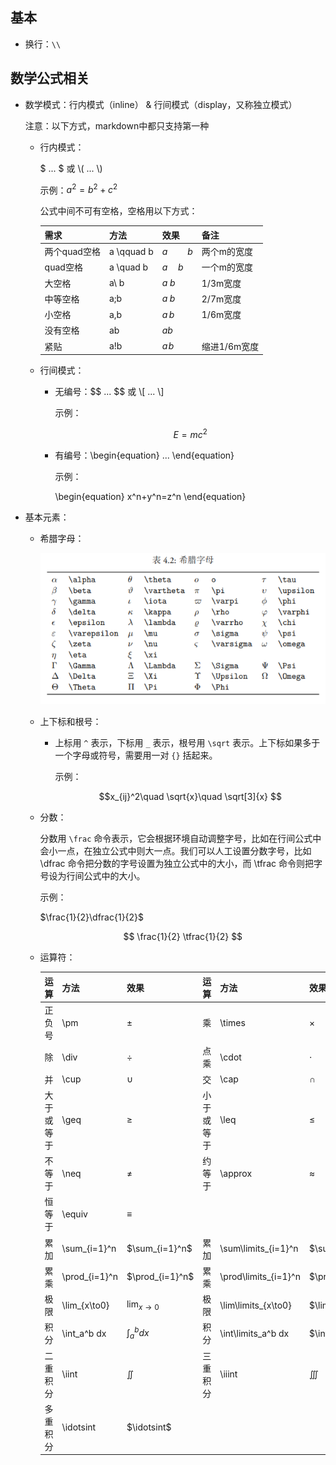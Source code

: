 ## 基本
* 换行：`\\`


## 数学公式相关

* 数学模式：行内模式（inline） & 行间模式（display，又称独立模式）

    注意：以下方式，markdown中都只支持第一种

    * 行内模式：

        $ ... $ 或 \\( ... \\)
        
        示例：$a^2=b^2+c^2$
        
        公式中间不可有空格，空格用以下方式：

        需求 | 方法 | 效果 | 备注
        ---- | ---- | ---- | ----
        两个quad空格 | a \qquad b | $a \qquad b$ | 两个m的宽度
        quad空格 | a \quad b | $a \quad b$ | 一个m的宽度
        大空格 | a\ b | $a\ b$ | 1/3m宽度
        中等空格 | a\;b | $a\;b$ | 2/7m宽度
        小空格 | a\,b | $a\,b$ | 1/6m宽度
        没有空格 | ab | $ab\,$ |
        紧贴 | a\!b | $a\!b$ | 缩进1/6m宽度

    * 行间模式：

        * 无编号：\$$ ... $$ 或 \\[ ... \\]
        
            示例：

            $$ E=mc^2 $$

        * 有编号：\begin{equation} ... \end{equation}

            示例：
            
            \begin{equation}
            x^n+y^n=z^n
            \end{equation}

* 基本元素：

    * 希腊字母：

        ![GreekAlphabet](./image/GreekAlphabet.PNG)

    * 上下标和根号：

        * 上标用 `^` 表示，下标用 `_` 表示，根号用 `\sqrt` 表示。上下标如果多于一个字母或符号，需要用一对 `{}` 括起来。

            示例：

            $$x_{ij}^2\quad \sqrt{x}\quad \sqrt[3]{x} $$

    * 分数：
    
        分数用 `\frac` 命令表示，它会根据环境自动调整字号，比如在行间公式中会小一点，在独立公式中则大一点。我们可以人工设置分数字号，比如\dfrac 命令把分数的字号设置为独立公式中的大小，而 \tfrac 命令则把字号设为行间公式中的大小。

        示例：

        $\frac{1}{2}\dfrac{1}{2}$

        $$ \frac{1}{2} \tfrac{1}{2} $$

    * 运算符：

        运算 | 方法 | 效果 | 运算 | 方法 | 效果
        ---- | -----|---- | ---- | -----|----
        正负号 | \pm | $\pm$ | 乘 | \times | $\times$
        除 | \div | $\div$ | 点乘 | \cdot | $\cdot$
        并 | \cup | $\cup$ | 交 | \cap | $\cap$
        大于或等于 | \geq | $\geq$ | 小于或等于 | \leq | $\leq$
        不等于 | \neq | $\neq$ | 约等于 | \approx | $\approx$
        恒等于 | \equiv | $\equiv$
        累加 | \sum_{i=1}^n | $\sum_{i=1}^n$ | 累加 | \sum\limits_{i=1}^n | $\sum\limits_{i=1}^n$ 
        累乘 | \prod_{i=1}^n | $\prod_{i=1}^n$ | 累乘 | \prod\limits_{i=1}^n  | $\prod\limits_{i=1}^n$ 
        极限 | \lim_{x\to0} | $\lim_{x\to0}$ | 极限 | \lim\limits_{x\to0} | $\lim\limits_{x\to0}$ 
        积分 | \int_a^b dx | $\int_a^b dx$ | 积分 | \int\limits_a^b dx | $\int\limits_a^b dx$ 
        二重积分 | \iint | $\iint$ | 三重积分 | \iiint | $\iiint$
        多重积分 | \idotsint | $\idotsint$
        
            



    


